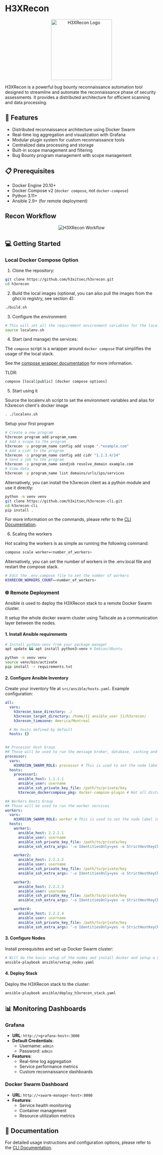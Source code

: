 # H3XRecon

<p align="center">
  <img src="docs/assets/logo.png" alt="H3XRecon Logo" width="200"/>
</p>

H3XRecon is a powerful bug bounty reconnaissance automation tool designed to streamline and automate the reconnaissance phase of security assessments. It provides a distributed architecture for efficient scanning and data processing.

## 🚀 Features

- Distributed reconnaissance architecture using Docker Swarm
- Real-time log aggregation and visualization with Grafana
- Modular plugin system for custom reconnaissance tools
- Centralized data processing and storage
- Built-in scope management and filtering
- Bug Bounty program management with scope management

## 📋 Prerequisites

- Docker Engine 20.10+
- Docker Compose v2 (`docker compose`, not `docker-compose`)
- Python 3.11+
- Ansible 2.9+ (for remote deployment)

## Recon Workflow

<p align="center">
  <img src="docs/assets/h3xrecon_workflow.png" alt="H3XRecon Workflow"/>
</p>

## 💻 Getting Started

### Local Docker Compose Option

1. Clone the repository:
```bash
git clone https://github.com/h3xitsec/h3xrecon.git
cd h3xrecon
```

2. Build the local images (optional, you can also pull the images from the ghcr.io registry, see section 4):
```bash
./build.sh
```

3. Configure the environment:
```bash
# This will set all the requirement environment variables for the local stack and add the bin directory to the PATH
source localenv.sh
```

4. Start (and manage) the services:

The `compose` script is a wrapper around `docker compose` that simplifies the usage of the local stack.

See the [compose wrapper documentation](docs/compose_wrapper.md) for more information.

TLDR:
```bash
compose [local|public] [docker compose options]
```

5. Start using it

Source the localenv.sh script to set the environment variables and alias for h3xrecon client's docker image

```bash
. ./localenv.sh
```

Setup your first program

```bash
# Create a new program
h3xrecon program add program_name
# Add a scope to the program
h3xrecon -p program_name config add scope ".*example.com"
# Add a cidr to the program
h3xrecon -p program_name config add cidr "1.2.3.4/24"
# Send a job to the program
h3xrecon -p program_name sendjob resolve_domain example.com
# View data
h3xrecon -p program_name list domains/urls/ips/services
```

Alternatively, you can install the h3xrecon client as a python module and use it directly:

```bash
python -m venv venv
git clone https://github.com/h3xitsec/h3xrecon-cli.git
cd h3xrecon-cli
pip install .
```

For more information on the commands, please refer to the [CLI Documentation](docs/cli.md).

6. Scaling the workers

Hot scaling the workers is as simple as running the following command:

```bash
compose scale worker=<number_of_workers>
```

Alternatively, you can set the number of workers in the .env.local file and restart the compose stack.

```bash
# Edit the .env.compose file to set the number of workers
H3XRECON_WORKERS_COUNT=<number_of_workers>
```

### 🌐 Remote Deployment

Ansible is used to deploy the H3XRecon stack to a remote Docker Swarm cluster.

It setup the whole docker swarm cluster using Tailscale as a communication layer between the nodes.

#### 1. Install Ansible requirements

```bash
# Install python-venv from your package manager
apt update && apt install python3-venv # Debian/Ubuntu

python -m venv venv
source venv/bin/activate
pip install -r requirements.txt
```

#### 2. Configure Ansible Inventory

Create your inventory file at `src/ansible/hosts.yaml`. Example configuration:

```yaml:/ansible/hosts.yaml
all:
  vars:
    h3xrecon_base_directory: ./
    h3xrecon_target_directory: /home/{{ ansible_user }}/h3xrecon/
    h3xrecon_timezone: America/Montreal

  # No hosts defined by default
  hosts: {}
    

## Processor Host Group
## Those will be used to run the message broker, database, caching and processor services
processor:
  vars:
    H3XRECON_SWARM_ROLE: processor # This is used to set the node label in docker swarm
  hosts:
    processor1:
      ansible_host: 1.1.1.1
      ansible_user: username
      ansible_ssh_private_key_file: /path/to/private/key
      h3xrecon_dockercompose_pkg: docker-compose-plugin # Not all distros have the same package name so we set it here

## Workers Hosts Group
## Those will be used to run the worker services
workers:
  vars:
    H3XRECON_SWARM_ROLE: worker # This is used to set the node label in docker swarm
  hosts:
    worker1:
      ansible_host: 2.2.2.1
      ansible_user: username
      ansible_ssh_private_key_file: /path/to/private/key
      ansible_ssh_extra_args: '-o IdentitiesOnly=yes -o StrictHostKeyChecking=no'

    worker2:
      ansible_host: 2.2.2.2
      ansible_user: username
      ansible_ssh_private_key_file: /path/to/private/key
      ansible_ssh_extra_args: '-o IdentitiesOnly=yes -o StrictHostKeyChecking=no'

    worker3:
      ansible_host: 2.2.2.3
      ansible_user: username
      ansible_ssh_private_key_file: /path/to/private/key
      ansible_ssh_extra_args: '-o IdentitiesOnly=yes -o StrictHostKeyChecking=no'

    worker4:
      ansible_host: 2.2.2.4
      ansible_user: username
      ansible_ssh_private_key_file: /path/to/private/key
      ansible_ssh_extra_args: '-o IdentitiesOnly=yes -o StrictHostKeyChecking=no'
```

#### 3. Configure Nodes

Install prerequisites and set up Docker Swarm cluster:

```bash
# Will do the basic setup of the nodes and install docker and setup a docker swarm cluster
ansible-playbook ansible/setup_nodes.yaml
```

#### 4. Deploy Stack

Deploy the H3XRecon stack to the cluster:

```bash
ansible-playbook ansible/deploy_h3xrecon_stack.yaml
```

## 📊 Monitoring Dashboards

### Grafana
- **URL**: `http://<grafana-host>:3000`
- **Default Credentials**: 
  - Username: `admin`
  - Password: `admin`
- **Features**:
  - Real-time log aggregation
  - Service performance metrics
  - Custom reconnaissance dashboards

### Docker Swarm Dashboard
- **URL**: `http://<swarm-manager-host>:8080`
- **Features**:
  - Service health monitoring
  - Container management
  - Resource utilization metrics

## 📖 Documentation

For detailed usage instructions and configuration options, please refer to the [CLI Documentation](src/h3xrecon/cli/README.md).
